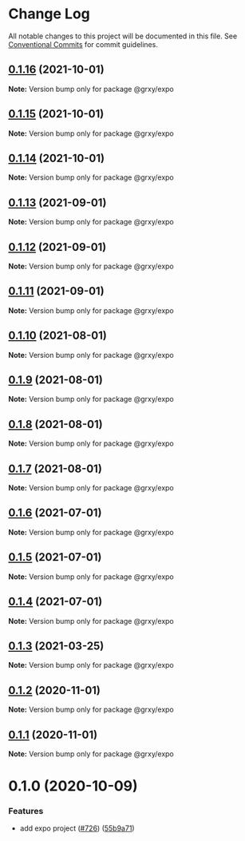 # Change Log

All notable changes to this project will be documented in this file.
See [Conventional Commits](https://conventionalcommits.org) for commit guidelines.

## [0.1.16](https://github.com/grxy/grxy/compare/@grxy/expo@0.1.15...@grxy/expo@0.1.16) (2021-10-01)

**Note:** Version bump only for package @grxy/expo





## [0.1.15](https://github.com/grxy/grxy/compare/@grxy/expo@0.1.14...@grxy/expo@0.1.15) (2021-10-01)

**Note:** Version bump only for package @grxy/expo





## [0.1.14](https://github.com/grxy/grxy/compare/@grxy/expo@0.1.13...@grxy/expo@0.1.14) (2021-10-01)

**Note:** Version bump only for package @grxy/expo





## [0.1.13](https://github.com/grxy/grxy/compare/@grxy/expo@0.1.12...@grxy/expo@0.1.13) (2021-09-01)

**Note:** Version bump only for package @grxy/expo





## [0.1.12](https://github.com/grxy/grxy/compare/@grxy/expo@0.1.11...@grxy/expo@0.1.12) (2021-09-01)

**Note:** Version bump only for package @grxy/expo





## [0.1.11](https://github.com/grxy/grxy/compare/@grxy/expo@0.1.10...@grxy/expo@0.1.11) (2021-09-01)

**Note:** Version bump only for package @grxy/expo





## [0.1.10](https://github.com/grxy/grxy/compare/@grxy/expo@0.1.9...@grxy/expo@0.1.10) (2021-08-01)

**Note:** Version bump only for package @grxy/expo





## [0.1.9](https://github.com/grxy/grxy/compare/@grxy/expo@0.1.8...@grxy/expo@0.1.9) (2021-08-01)

**Note:** Version bump only for package @grxy/expo





## [0.1.8](https://github.com/grxy/grxy/compare/@grxy/expo@0.1.7...@grxy/expo@0.1.8) (2021-08-01)

**Note:** Version bump only for package @grxy/expo





## [0.1.7](https://github.com/grxy/grxy/compare/@grxy/expo@0.1.6...@grxy/expo@0.1.7) (2021-08-01)

**Note:** Version bump only for package @grxy/expo





## [0.1.6](https://github.com/grxy/grxy/compare/@grxy/expo@0.1.5...@grxy/expo@0.1.6) (2021-07-01)

**Note:** Version bump only for package @grxy/expo





## [0.1.5](https://github.com/grxy/grxy/compare/@grxy/expo@0.1.4...@grxy/expo@0.1.5) (2021-07-01)

**Note:** Version bump only for package @grxy/expo





## [0.1.4](https://github.com/grxy/grxy/compare/@grxy/expo@0.1.3...@grxy/expo@0.1.4) (2021-07-01)

**Note:** Version bump only for package @grxy/expo





## [0.1.3](https://github.com/grxy/grxy/compare/@grxy/expo@0.1.2...@grxy/expo@0.1.3) (2021-03-25)

**Note:** Version bump only for package @grxy/expo





## [0.1.2](https://github.com/grxy/grxy/compare/@grxy/expo@0.1.1...@grxy/expo@0.1.2) (2020-11-01)

**Note:** Version bump only for package @grxy/expo





## [0.1.1](https://github.com/grxy/grxy/compare/@grxy/expo@0.1.0...@grxy/expo@0.1.1) (2020-11-01)

**Note:** Version bump only for package @grxy/expo





# 0.1.0 (2020-10-09)


### Features

* add expo project ([#726](https://github.com/grxy/grxy/issues/726)) ([55b9a71](https://github.com/grxy/grxy/commit/55b9a7192dbfb347c9a449fc2221645320e7e6f1))
